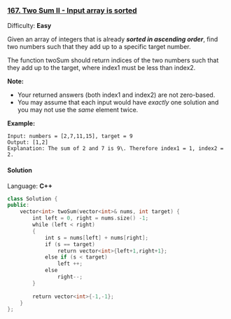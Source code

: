 ### [167\. Two Sum II - Input array is sorted](https://leetcode.com/problems/two-sum-ii-input-array-is-sorted/)

Difficulty: **Easy**


Given an array of integers that is already **_sorted in ascending order_**, find two numbers such that they add up to a specific target number.

The function twoSum should return indices of the two numbers such that they add up to the target, where index1 must be less than index2.

**Note:**

*   Your returned answers (both index1 and index2) are not zero-based.
*   You may assume that each input would have _exactly_ one solution and you may not use the _same_ element twice.

**Example:**

```
Input: numbers = [2,7,11,15], target = 9
Output: [1,2]
Explanation: The sum of 2 and 7 is 9\. Therefore index1 = 1, index2 = 2.
```


#### Solution

Language: **C++**

```c++
class Solution {
public:
    vector<int> twoSum(vector<int>& nums, int target) {
        int left = 0, right = nums.size() -1;
        while (left < right)
        {
            int s = nums[left] + nums[right];
            if (s == target)
                return vector<int>{left+1,right+1};
            else if (s < target)
                left ++;
            else
                right--;
        }
        
        return vector<int>{-1,-1};
    }
};
```
